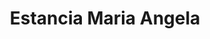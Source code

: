 ---
title: "Estancia Maria Angela"
url: /ciudad-autonoma-de-buenos-aires/estancia-maria-angela-avenida-san-juan/
shop: Metzgerei
---